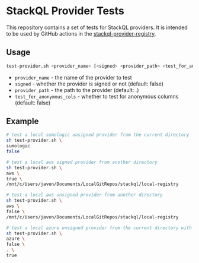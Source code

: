 # StackQL Provider Tests

This repository contains a set of tests for StackQL providers. It is intended to be used by GitHub actions in the [stackql-provider-registry](https://github.com/stackql/stackql-provider-registry).  

## Usage

```bash
test-provider.sh <provider_name> [<signed> <provider_path> <test_for_anonymous_cols>]
```

- `provider_name` - the name of the provider to test
- `signed` - whether the provider is signed or not (default: false)
- `provider_path` - the path to the provider (default: .)
- `test_for_anonymous_cols` - whether to test for anonymous columns (default: false)

## Example

```bash
# test a local sumologic unsigned provider from the current directory
sh test-provider.sh \
sumologic
false
```

```bash
# test a local aws signed provider from another directory
sh test-provider.sh \
aws \
true \
/mnt/c/Users/javen/Documents/LocalGitRepos/stackql/local-registry
```

```bash
# test a local aws unsigned provider from another directory
sh test-provider.sh \
aws \
false \
/mnt/c/Users/javen/Documents/LocalGitRepos/stackql/local-registry
```


```bash
# test a local azure unsigned provider from the current directory with anonymous column checks
sh test-provider.sh \
azure \
false \
. \
true
```